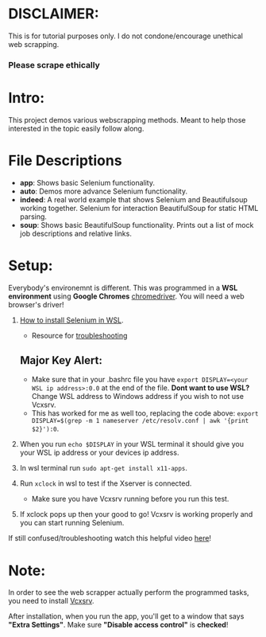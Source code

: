 # DISCLAIMER:
This is for tutorial purposes only. I do not condone/encourage unethical web scrapping.
### Please scrape ethically

# Intro:
This project demos various webscrapping methods. Meant to help those interested in the topic easily follow along. 

# File Descriptions
- **app**:  Shows basic Selenium functionality.
- **auto**:  Demos more advance Selenium functionality.
- **indeed**:  A real world example that shows Selenium and Beautifulsoup working together. Selenium for interaction BeautifulSoup for static HTML parsing.
- **soup**:  Shows basic BeautifulSoup functionality. Prints out a list of mock job descriptions and relative links.

# Setup:
Everybody's environemnt is different. This was programmed in a **WSL environment** using **Google Chromes** [chromedriver](https://chromedriver.chromium.org/downloads). You will need a web browser's driver!

1. [How to install Selenium in WSL](https://stackoverflow.com/questions/63290844/how-to-run-selenium-chromedriver-from-python3-on-wsl2?newreg=d040c37cdde449899783cddf34b00e32).
    - Resource for [troubleshooting](https://www.gregbrisebois.com/posts/chromedriver-in-wsl2/)
    ## Major Key Alert:
    - Make sure that in your .bashrc file you have `export DISPLAY=<your WSL ip address>:0.0` at the end of the file. **Dont want to use WSL?** Change WSL address to Windows address if you wish to not use Vcxsrv.
    - This has worked for me as well too, replacing the code above: `export DISPLAY=$(grep -m 1 nameserver /etc/resolv.conf | awk '{print $2}'):0`.

2. When you run `echo $DISPLAY` in your WSL terminal it should give you your WSL ip address or your devices ip address.
3. In wsl terminal run `sudo apt-get install x11-apps`.
4. Run `xclock` in wsl to test if the Xserver is connected.
    - Make sure you have Vcxsrv running before you run this test.
5. If xclock pops up then your good to go! Vcxsrv is working properly and you can start running Selenium.

If still confused/troubleshooting watch this helpful video [here](https://www.youtube.com/watch?v=4SZXbl9KVsw&t=166s)!

# Note:
In order to see the web scrapper actually perform the programmed tasks, you need to install [Vcxsrv](https://sourceforge.net/projects/vcxsrv/).

After installation, when you run the app, you'll get to a window that says **"Extra Settings"**. Make sure **"Disable access control"** is **checked**!

